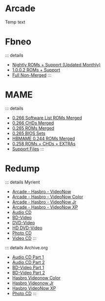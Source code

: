 # Arcade

Temp text

# Fbneo
::: details
- [Nightly ROMs + Support (Updated Monthly)](https://archive.org/download/2020_01_06_fbn/)
- [1.0.0.2 ROMs + Support](https://archive.org/download/fbneo/)
- [Full Non-Merged](https://archive.org/download/fbnarcade-fullnonmerged/arcade/)
:::
# MAME
::: details
- [0.266 Software List ROMs Merged](https://archive.org/download/mame-sl/mame-sl/)
- [0.266 CHDs Merged](https://archive.org/download/MAME_0.225_CHDs_merged)
- [0.265 ROMs Merged](https://archive.org/download/mame-merged/mame-merged/)
- [0.265 BIOS Sets](https://archive.org/download/mame-merged/BIOS/)
- [HBMAME 0.244 ROMs Merged](https://archive.org/download/hbmame_0244_roms)
- [0.258 ROMs + CHDs + EXTRAs](https://archive.org/details/mame-chds-roms-extras-complete)
- [Support Files](https://archive.org/download/mame-support/Support/)
:::
# Redump

::: details Myrient

- [Arcade - Hasbro - VideoNow](https://myrient.erista.me/files/Redump/Arcade%20-%20Hasbro%20-%20VideoNow/)
- [Arcade - Hasbro - VideoNow Color](https://myrient.erista.me/files/Redump/Arcade%20-%20Hasbro%20-%20VideoNow%20Color/)
- [Arcade - Hasbro - VideoNow Jr](https://myrient.erista.me/files/Redump/Arcade%20-%20Hasbro%20-%20VideoNow%20Jr/)
- [Arcade - Hasbro - VideoNow XP](https://myrient.erista.me/files/Redump/Arcade%20-%20Hasbro%20-%20VideoNow%20XP/)
- [Audio CD](https://myrient.erista.me/files/Redump/Audio%20CD/)
- [BD-Video](https://myrient.erista.me/files/Redump/BD-Video/)
- [DVD-Video](https://myrient.erista.me/files/Redump/DVD-Video/)
- [HD DVD-Video](https://myrient.erista.me/files/Redump/HD%20DVD-Video/)
- [Photo CD](https://myrient.erista.me/files/Redump/Photo%20CD/)
- [Video CD](https://myrient.erista.me/files/Redump/Video%20CD/)
  :::

::: details Archive.org

- [Audio CD Part 1](https://archive.org/download/audio_cd_part1)
- [Audio CD Part 2](https://archive.org/download/audio_cd_part2)
- [BD-Video Part 1](https://archive.org/download/bd-video_part1)
- [BD-Video Part 2](https://archive.org/download/bd-video_part2)
- [Hasbro Videonow Color](https://archive.org/download/hasbro_videonow_color)
- [Hasbro Videonow Jr](https://archive.org/download/hasbro_videonow_jr)
- [Hasbro VideoNow XP](https://archive.org/download/hasbro_videonow_xp)
- [Photo CD](https://archive.org/download/redump.photo.revival)
  :::
